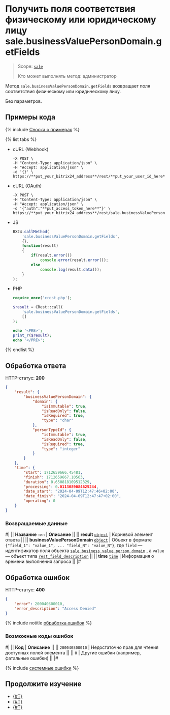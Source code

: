 # Получить поля соответствия физическому или юридическому лицу sale.businessValuePersonDomain.getFields

> Scope: [`sale`](../../scopes/permissions.md)
>
> Кто может выполнять метод: администратор

Метод `sale.businessValuePersonDomain.getFields` возвращает поля соответствия физическому или юридическому лицу.

Без параметров.

## Примеры кода

{% include [Сноска о примерах](../../../_includes/examples.md) %}

{% list tabs %}

- cURL (Webhook)

    ```curl
    -X POST \
    -H "Content-Type: application/json" \
    -H "Accept: application/json" \
    -d '{}' \
    https://**put_your_bitrix24_address**/rest/**put_your_user_id_here**/**put_your_webbhook_here**/sale.businessValuePersonDomain.getFields
    ```

- cURL (OAuth)

    ```curl
    -X POST \
    -H "Content-Type: application/json" \
    -H "Accept: application/json" \
    -d '{"auth":"**put_access_token_here**"}' \
    https://**put_your_bitrix24_address**/rest/sale.businessValuePersonDomain.getFields
    ```

- JS

    ```js
    BX24.callMethod(
        'sale.businessValuePersonDomain.getFields',
        {},
        function(result)
        {
            if(result.error())
                console.error(result.error());
            else
                console.log(result.data());
        }
    );
    ```

- PHP

    ```php
    require_once('crest.php');

    $result = CRest::call(
        'sale.businessValuePersonDomain.getFields',
        []
    );

    echo '<PRE>';
    print_r($result);
    echo '</PRE>';
    ```

{% endlist %}

## Обработка ответа

HTTP-статус: **200**

```json
{
    "result": {
        "businessValuePersonDomain": {
            "domain": {
                "isImmutable": true,
                "isReadOnly": false,
                "isRequired": true,
                "type": "char"
            },
            "personTypeId": {
                "isImmutable": true,
                "isReadOnly": false,
                "isRequired": true,
                "type": "integer"
            }
        }
    },
    "time": {
        "start": 1712659666.45481,
        "finish": 1712659667.10563,
        "duration": 0.650818109512329,
        "processing": 0.0113089084625244,
        "date_start": "2024-04-09T12:47:46+02:00",
        "date_finish": "2024-04-09T12:47:47+02:00",
        "operating": 0
    }
}
```

### Возвращаемые данные

#|
|| **Название**
`тип` | **Описание** ||
|| **result**
[`object`](../../data-types.md) | Корневой элемент ответа ||
|| **businessValuePersonDomain**
[`object`](../../data-types.md) | Объект в формате `{"field_1": "value_1", ... "field_N": "value_N"}`, где `field` — идентификатор поля объекта [`sale_business_value_person_domain`](../data-types.md) , а `value` — объект типа [`rest_field_description`](../data-types.md) ||
|| **time**
[`time`](../../data-types.md) | Информация о времени выполнения запроса ||
|#

## Обработка ошибок

HTTP-статус: **400**

```json
{
    "error": 200040300010,
    "error_description": "Access Denied"
}

```

{% include notitle [обработка ошибок](../../../_includes/error-info.md) %}

### Возможные коды ошибок

#|
|| **Код** | **Описание** ||
|| `200040300010` | Недостаточно прав для чтения доступных полей элемента ||
|| `0` | Другие ошибки (например, фатальные ошибки) ||
|#

{% include [системные ошибки](../../../_includes/system-errors.md) %}

## Продолжите изучение 

- [{#T}](./sale-business-value-person-domain-add.md)
- [{#T}](./sale-business-value-person-domain-list.md)
- [{#T}](./sale-business-value-person-domain-delete-by-filter.md)